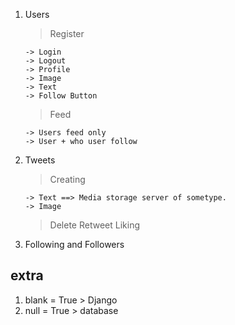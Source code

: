 1.  Users

    > Register

        -> Login
        -> Logout
        -> Profile
        -> Image
        -> Text
        -> Follow Button

    > Feed

        -> Users feed only
        -> User + who user follow

2.  Tweets

    > Creating

        -> Text ==> Media storage server of sometype.
        -> Image

    > Delete
    > Retweet
    > Liking

3.  Following and Followers

## extra

1. blank = True > Django
2. null = True > database
